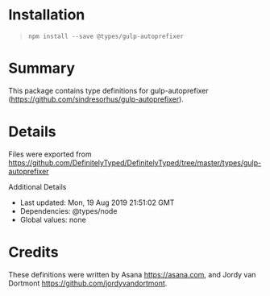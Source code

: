 # Installation
> `npm install --save @types/gulp-autoprefixer`

# Summary
This package contains type definitions for gulp-autoprefixer (https://github.com/sindresorhus/gulp-autoprefixer).

# Details
Files were exported from https://github.com/DefinitelyTyped/DefinitelyTyped/tree/master/types/gulp-autoprefixer

Additional Details
 * Last updated: Mon, 19 Aug 2019 21:51:02 GMT
 * Dependencies: @types/node
 * Global values: none

# Credits
These definitions were written by Asana <https://asana.com>, and Jordy van Dortmont <https://github.com/jordyvandortmont>.
